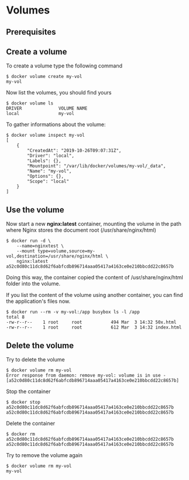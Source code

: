 # Volumes

## Prerequisites


## Create a volume

To create a volume type the following command

```console
$ docker volume create my-vol
my-vol
```

Now list the volumes, you should find yours

```console
$ docker volume ls
DRIVER              VOLUME NAME
local               my-vol
```

To gather informations about the volume:

```console
$ docker volume inspect my-vol
[
    {
        "CreatedAt": "2019-10-26T09:07:31Z",
        "Driver": "local",
        "Labels": {},
        "Mountpoint": "/var/lib/docker/volumes/my-vol/_data",
        "Name": "my-vol",
        "Options": {},
        "Scope": "local"
    }
]
```

## Use the volume

Now start a new **nginx:latest** container, mounting the volume in the path where Nginx stores the document root (/usr/share/nginx/html)

```console
$ docker run -d \
    --name=nginxtest \
    --mount type=volume,source=my-vol,destination=/usr/share/nginx/html \
    nginx:latest 
a52c0d80c11dc8d62f6abfcdb896714aaa05417a4163ce0e210bbcdd22c8657b
```

Doing this way, the container copied the content of /usr/share/nginx/html folder into the volume.

If you list the content of the volume using another container, you can find the application's files now.

```console
$ docker run --rm -v my-vol:/app busybox ls -l /app
total 8
-rw-r--r--    1 root     root           494 Mar  3 14:32 50x.html
-rw-r--r--    1 root     root           612 Mar  3 14:32 index.html
```

## Delete the volume

Try to delete the volume

```console
$ docker volume rm my-vol
Error response from daemon: remove my-vol: volume is in use - [a52c0d80c11dc8d62f6abfcdb896714aaa05417a4163ce0e210bbcdd22c8657b]
```

Stop the container

```console
$ docker stop a52c0d80c11dc8d62f6abfcdb896714aaa05417a4163ce0e210bbcdd22c8657b
a52c0d80c11dc8d62f6abfcdb896714aaa05417a4163ce0e210bbcdd22c8657b
```

Delete the container

```console
$ docker rm a52c0d80c11dc8d62f6abfcdb896714aaa05417a4163ce0e210bbcdd22c8657b
a52c0d80c11dc8d62f6abfcdb896714aaa05417a4163ce0e210bbcdd22c8657b
```

Try to remove the volume again

```console
$ docker volume rm my-vol
my-vol
```


